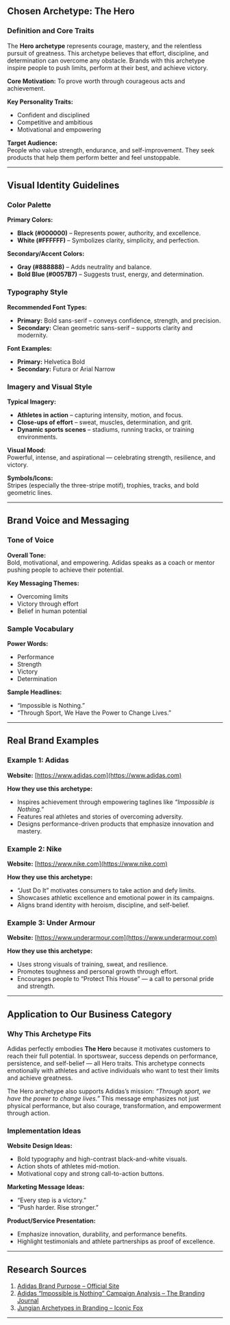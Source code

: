 
## Chosen Archetype: **The Hero**

### Definition and Core Traits

The **Hero archetype** represents courage, mastery, and the relentless pursuit of greatness. This archetype believes that effort, discipline, and determination can overcome any obstacle. Brands with this archetype inspire people to push limits, perform at their best, and achieve victory.

**Core Motivation:** To prove worth through courageous acts and achievement.

**Key Personality Traits:**
- Confident and disciplined  
- Competitive and ambitious  
- Motivational and empowering  

**Target Audience:**  
People who value strength, endurance, and self-improvement. They seek products that help them perform better and feel unstoppable.

---

## Visual Identity Guidelines

### Color Palette

**Primary Colors:**
- **Black (#000000)** – Represents power, authority, and excellence.  
- **White (#FFFFFF)** – Symbolizes clarity, simplicity, and perfection.

**Secondary/Accent Colors:**
- **Gray (#888888)** – Adds neutrality and balance.  
- **Bold Blue (#0057B7)** – Suggests trust, energy, and determination.

### Typography Style

**Recommended Font Types:**
- **Primary:** Bold sans-serif – conveys confidence, strength, and precision.  
- **Secondary:** Clean geometric sans-serif – supports clarity and modernity.

**Font Examples:**
- **Primary:** Helvetica Bold  
- **Secondary:** Futura or Arial Narrow  

### Imagery and Visual Style

**Typical Imagery:**
- **Athletes in action** – capturing intensity, motion, and focus.  
- **Close-ups of effort** – sweat, muscles, determination, and grit.  
- **Dynamic sports scenes** – stadiums, running tracks, or training environments.

**Visual Mood:**  
Powerful, intense, and aspirational — celebrating strength, resilience, and victory.

**Symbols/Icons:**  
Stripes (especially the three-stripe motif), trophies, tracks, and bold geometric lines.

---

## Brand Voice and Messaging

### Tone of Voice

**Overall Tone:**  
Bold, motivational, and empowering. Adidas speaks as a coach or mentor pushing people to achieve their potential.

**Key Messaging Themes:**
- Overcoming limits  
- Victory through effort  
- Belief in human potential  

### Sample Vocabulary

**Power Words:**
- Performance  
- Strength  
- Victory  
- Determination  

**Sample Headlines:**
- “Impossible is Nothing.”  
- “Through Sport, We Have the Power to Change Lives.”  

---

## Real Brand Examples

### Example 1: **Adidas**

**Website:** [https://www.adidas.com](https://www.adidas.com)

**How they use this archetype:**
- Inspires achievement through empowering taglines like *“Impossible is Nothing.”*  
- Features real athletes and stories of overcoming adversity.  
- Designs performance-driven products that emphasize innovation and mastery.

### Example 2: **Nike**

**Website:** [https://www.nike.com](https://www.nike.com)

**How they use this archetype:**
- “Just Do It” motivates consumers to take action and defy limits.  
- Showcases athletic excellence and emotional power in its campaigns.  
- Aligns brand identity with heroism, discipline, and self-belief.

### Example 3: **Under Armour**

**Website:** [https://www.underarmour.com](https://www.underarmour.com)

**How they use this archetype:**
- Uses strong visuals of training, sweat, and resilience.  
- Promotes toughness and personal growth through effort.  
- Encourages people to “Protect This House” — a call to personal pride and strength.

---

## Application to Our Business Category

### Why This Archetype Fits

Adidas perfectly embodies **The Hero** because it motivates customers to reach their full potential. In sportswear, success depends on performance, persistence, and self-belief — all Hero traits. This archetype connects emotionally with athletes and active individuals who want to test their limits and achieve greatness.  

The Hero archetype also supports Adidas’s mission: *“Through sport, we have the power to change lives.”* This message emphasizes not just physical performance, but also courage, transformation, and empowerment through action.

### Implementation Ideas

**Website Design Ideas:**
- Bold typography and high-contrast black-and-white visuals.  
- Action shots of athletes mid-motion.  
- Motivational copy and strong call-to-action buttons.

**Marketing Message Ideas:**
- “Every step is a victory.”  
- “Push harder. Rise stronger.”  

**Product/Service Presentation:**
- Emphasize innovation, durability, and performance benefits.  
- Highlight testimonials and athlete partnerships as proof of excellence.  

---

## Research Sources

1. [Adidas Brand Purpose – Official Site](https://www.adidas.com/us/about)  
2. [Adidas “Impossible is Nothing” Campaign Analysis – The Branding Journal](https://www.thebrandingjournal.com)  
3. [Jungian Archetypes in Branding – Iconic Fox](https://www.iconicfox.com.au/blog/brand-archetypes/)  

---
